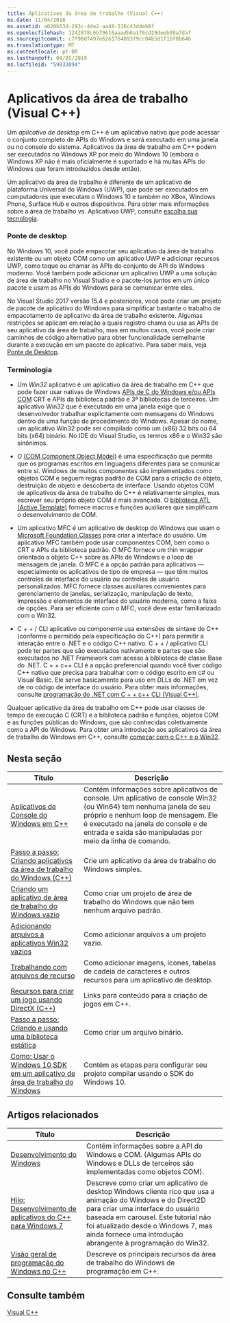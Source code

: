 ```yaml
---
title: Aplicativos da área de trabalho (Visual C++)
ms.date: 11/04/2016
ms.assetid: a020b534-293c-44e2-aa48-516c43ddeb8f
ms.openlocfilehash: 1242878c6b79616aaadb6a176cd29deeb89a7daf
ms.sourcegitcommit: c7f90df497e6261764893f9cc04b5d1f1bf0b64b
ms.translationtype: MT
ms.contentlocale: pt-BR
ms.lasthandoff: 04/05/2019
ms.locfileid: "59033094"
---
```

# <a name="desktop-applications-visual-c"></a>Aplicativos da área de trabalho (Visual C++)

Um *aplicativo de desktop* em C++ é um aplicativo nativo que pode acessar o conjunto completo de APIs do Windows e será executado em uma janela ou no console do sistema. Aplicativos da área de trabalho em C++ podem ser executados no Windows XP por meio do Windows 10 (embora o Windows XP não é mais oficialmente é suportado e há muitas APIs do Windows que foram introduzidos desde então).

Um aplicativo da área de trabalho é diferente de um aplicativo de plataforma Universal do Windows (UWP), que pode ser executados em computadores que executam o Windows 10 e também no XBox, Windows Phone, Surface Hub e outros dispositivos. Para obter mais informações sobre a área de trabalho vs. Aplicativos UWP, consulte [escolha sua tecnologia](/windows/desktop/choose-your-technology).

### <a name="desktop-bridge"></a>Ponte de desktop

No Windows 10, você pode empacotar seu aplicativo da área de trabalho existente ou um objeto COM como um aplicativo UWP e adicionar recursos UWP, como toque ou chamar as APIs do conjunto de API do Windows moderno. Você também pode adicionar um aplicativo UWP a uma solução de área de trabalho no Visual Studio e o pacote-los juntos em um único pacote e usam as APIs do Windows para se comunicar entre eles.

No Visual Studio 2017 versão 15.4 e posteriores, você pode criar um projeto de pacote de aplicativo do Windows para simplificar bastante o trabalho de empacotamento de aplicativo da área de trabalho existente. Algumas restrições se aplicam em relação a quais registro chama ou usa as APIs de seu aplicativo da área de trabalho, mas em muitos casos, você pode criar caminhos de código alternativo para obter funcionalidade semelhante durante a execução em um pacote do aplicativo. Para saber mais, veja [Ponte de Desktop](/windows-uwp/porting/desktop-to-uwp-root).

### <a name="terminology"></a>Terminologia

- Um *Win32* aplicativo é um aplicativo da área de trabalho em C++ que pode fazer usar nativas de Windows [APIs de C do Windows e/ou APIs COM](/windows/desktop/apiindex/windows-api-list) CRT e APIs da biblioteca padrão e 3ª bibliotecas de terceiros. Um aplicativo Win32 que é executado em uma janela exige que o desenvolvedor trabalhar explicitamente com mensagens do Windows dentro de uma função de procedimento do Windows. Apesar do nome, um aplicativo Win32 pode ser compilado como um (x86) 32 bits ou 64 bits (x64) binário. No IDE do Visual Studio, os termos x86 e o Win32 são sinônimos.

- O [(COM Component Object Model)](/windows/desktop/com/the-component-object-model) é uma especificação que permite que os programas escritos em linguagens diferentes para se comunicar entre si. Windows de muitos componentes são implementados como objetos COM e seguem regras padrão de COM para a criação de objeto, destruição de objeto e descoberta de interface.  Usando objetos COM de aplicativos da área de trabalho do C++ é relativamente simples, mas escrever seu próprio objeto COM é mais avançada. O [biblioteca ATL (Active Template)](../atl/atl-com-desktop-components.md) fornece macros e funções auxiliares que simplificam o desenvolvimento de COM.

- Um aplicativo MFC é um aplicativo de desktop do Windows que usam o [Microsoft Foundation Classes](../mfc/mfc-desktop-applications.md) para criar a interface do usuário. Um aplicativo MFC também pode usar componentes COM, bem como o CRT e APIs da biblioteca padrão. O MFC fornece um thin wrapper orientado a objeto C++ sobre as APIs de Windows e o loop de mensagem de janela. O MFC é a opção padrão para aplicativos — especialmente os aplicativos de tipo de empresa — que têm muitos controles de interface do usuário ou controles de usuário personalizados. MFC fornece classes auxiliares convenientes para gerenciamento de janelas, serialização, manipulação de texto, impressão e elementos de interface do usuário moderna, como a faixa de opções. Para ser eficiente com o MFC, você deve estar familiarizado com o Win32.

- C + + / CLI aplicativo ou componente usa extensões de sintaxe do C++ (conforme o permitido pela especificação do C++) para permitir a interação entre o .NET e o código C++ nativo.  C + + / aplicativo CLI pode ter partes que são executados nativamente e partes que são executados no .NET Framework com acesso à biblioteca de classe Base do .NET. C + + c++ CLI é a opção preferencial quando você tiver código C++ nativo que precisa para trabalhar com o código escrito em c# ou Visual Basic. Ele serve basicamente para uso em DLLs do .NET em vez de no código de interface do usuário. Para obter mais informações, consulte [programação do .NET com C + + c++ CLI (Visual C++)](../dotnet/dotnet-programming-with-cpp-cli-visual-cpp.md).

Qualquer aplicativo da área de trabalho em C++ pode usar classes de tempo de execução C (CRT) e a biblioteca padrão e funções, objetos COM e as funções públicas do Windows, que são conhecidas coletivamente como a API do Windows. Para obter uma introdução aos aplicativos da área de trabalho do Windows em C++, consulte [começar com o C++ e o Win32](/windows/desktop/LearnWin32/learn-to-program-for-windows).

## <a name="in-this-section"></a>Nesta seção

|Título|Descrição|
|-----------|-----------------|
|[Aplicativos de Console do Windows em C++](console-applications-in-visual-cpp.md)|Contém informações sobre aplicativos de console. Um aplicativo de console Win32 (ou Win64) tem nenhuma janela de seu próprio e nenhum loop de mensagem. Ele é executado na janela do console e de entrada e saída são manipuladas por meio da linha de comando.|
|[Passo a passo: Criando aplicativos da área de trabalho do Windows (C++)](walkthrough-creating-windows-desktop-applications-cpp.md)|Crie um aplicativo da área de trabalho do Windows simples.|
|[Criando um aplicativo de área de trabalho do Windows vazio](creating-an-empty-windows-desktop-application.md)|Como criar um projeto de área de trabalho do Windows que não tem nenhum arquivo padrão.|
|[Adicionando arquivos a aplicativos Win32 vazios](adding-files-to-an-empty-win32-applications.md)|Como adicionar arquivos a um projeto vazio.|
|[Trabalhando com arquivos de recurso](working-with-resource-files.md)|Como adicionar imagens, ícones, tabelas de cadeia de caracteres e outros recursos para um aplicativo de desktop.|
|[Recursos para criar um jogo usando DirectX (C++)](resources-for-creating-a-game-using-directx.md)|Links para conteúdo para a criação de jogos em C++.|
|[Passo a passo: Criando e usando uma biblioteca estática](walkthrough-creating-and-using-a-static-library-cpp.md)|Como criar um arquivo binário.|
|[Como: Usar o Windows 10 SDK em um aplicativo de área de trabalho do Windows](how-to-use-the-windows-10-sdk-in-a-windows-desktop-application.md)|Contém as etapas para configurar seu projeto compilar usando o SDK do Windows 10.|

## <a name="related-articles"></a>Artigos relacionados

|Título|Descrição|
|-----------|-----------------|
|[Desenvolvimento do Windows](/windows/desktop/index)|Contém informações sobre a API do Windows e COM. (Algumas APIs do Windows e DLLs de terceiros são implementadas como objetos COM).|
|[Hilo: Desenvolvimento de aplicativos do C++ para Windows 7](https://msdn.microsoft.com/library/windows/desktop/ff708696.aspx)|Descreve como criar um aplicativo de desktop Windows cliente rico que usa a animação do Windows e do Direct2D para criar uma interface do usuário baseada em carousel.  Este tutorial não foi atualizado desde o Windows 7, mas ainda fornece uma introdução abrangente à programação do Win32.|
|[Visão geral de programação do Windows no C++](overview-of-windows-programming-in-cpp.md)|Descreve os principais recursos da área de trabalho do Windows de programação em C++.|

## <a name="see-also"></a>Consulte também

[Visual C++](../overview/visual-cpp-in-visual-studio.md)